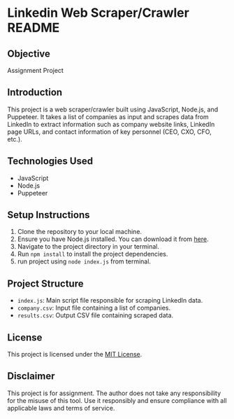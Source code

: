# Linkedin Web Scraper/Crawler README

## Objective
Assignment Project

## Introduction
This project is a web scraper/crawler built using JavaScript, Node.js, and Puppeteer. It takes a list of companies as input and scrapes data from LinkedIn to extract information such as company website links, LinkedIn page URLs, and contact information of key personnel (CEO, CXO, CFO, etc.).

## Technologies Used
- JavaScript
- Node.js
- Puppeteer

## Setup Instructions
1. Clone the repository to your local machine.
2. Ensure you have Node.js installed. You can download it from [here](https://nodejs.org/).
3. Navigate to the project directory in your terminal.
4. Run `npm install` to install the project dependencies.
5. run project using `node index.js` from terminal.


## Project Structure
- `index.js`: Main script file responsible for scraping LinkedIn data.
- `company.csv`: Input file containing a list of companies.
- `results.csv`: Output CSV file containing scraped data.

## License
This project is licensed under the [MIT License](LICENSE).

## Disclaimer
This project is for assignment. The author does not take any responsibility for the misuse of this tool. Use it responsibly and ensure compliance with all applicable laws and terms of service.
